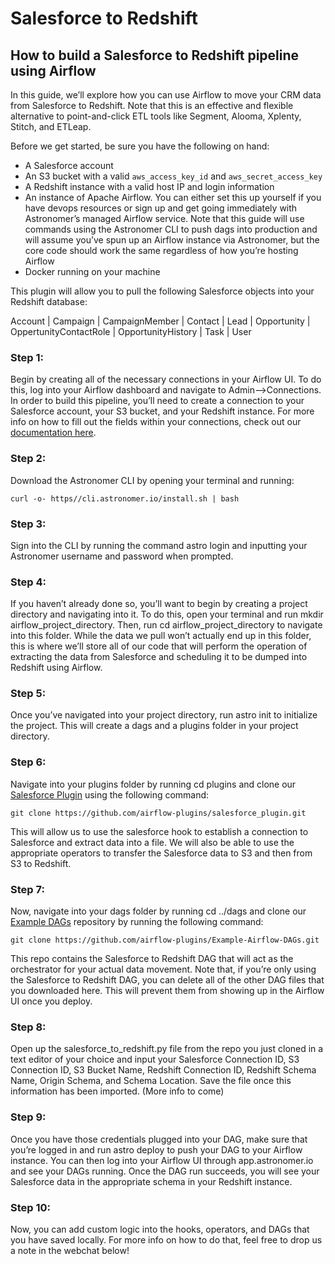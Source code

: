 # Salesforce to Redshift
## How to build a Salesforce to Redshift pipeline using Airflow


In this guide, we’ll explore how you can use Airflow to move your CRM data from Salesforce to Redshift. Note that this is an effective and flexible alternative to point-and-click ETL tools like Segment, Alooma, Xplenty, Stitch, and ETLeap.

Before we get started, be sure you have the following on hand:
* A Salesforce account
* An S3 bucket with a valid `aws_access_key_id` and `aws_secret_access_key`
* A Redshift instance with a valid host IP and login information
* An instance of Apache Airflow. You can either set this up yourself if you have devops resources or sign up and get going immediately with Astronomer’s managed Airflow service. Note that this guide will use commands using the Astronomer CLI to push dags into production and will assume you’ve spun up an Airflow instance via Astronomer, but the core code should work the same regardless of how you’re hosting Airflow
* Docker running on your machine

This plugin will allow you to pull the following Salesforce objects into your Redshift database:

Account | Campaign | CampaignMember | Contact | Lead | Opportunity | OppertunityContactRole | OpportunityHistory | Task | User

### Step 1:
Begin by creating all of the necessary connections in your Airflow UI. To do this, log into your Airflow dashboard and navigate to Admin-->Connections. In order to build this pipeline, you’ll need to create a connection to your Salesforce account, your S3 bucket, and your Redshift instance. For more info on how to fill out the fields within your connections, check out our [documentation here](https://docs.astronomer.io/v2/apache_airflow/tutorial/connections.html).

### Step 2:
Download the Astronomer CLI by opening your terminal and running: 

`curl -o- https//cli.astronomer.io/install.sh | bash`

### Step 3:
Sign into the CLI by running the command astro login and inputting your Astronomer username and password when prompted.

### Step 4: 
If you haven’t already done so, you’ll want to begin by creating a project directory and navigating into it. To do this, open your terminal and run mkdir airflow_project_directory. Then, run cd airflow_project_directory to navigate into this folder. While the data we pull won’t actually end up in this folder, this is where we’ll store all of our code that will perform the operation of extracting the data from Salesforce and scheduling it to be dumped into Redshift using Airflow.

### Step 5: 
Once you’ve navigated into your project directory, run astro init to initialize the project. This will create a dags and a plugins folder in your project directory.

### Step 6:
Navigate into your plugins folder by running cd plugins and clone our [Salesforce Plugin](https://github.com/airflow-plugins/salesforce_plugin) using the following command: 

`git clone https://github.com/airflow-plugins/salesforce_plugin.git`

This will allow us to use the salesforce hook to establish a connection to Salesforce and extract data into a file. We will also be able to use the appropriate operators to transfer the Salesforce data to S3 and then from S3 to Redshift.

### Step 7: 
Now, navigate into your dags folder by running cd ../dags and clone our [Example DAGs](https://github.com/airflow-plugins/Example-Airflow-DAGs) repository by running the following command: 

`git clone https://github.com/airflow-plugins/Example-Airflow-DAGs.git`

This repo contains the Salesforce to Redshift DAG that will act as the orchestrator for your actual data movement. Note that, if you’re only using the Salesforce to Redshift DAG, you can delete all of the other DAG files that you downloaded here. This will prevent them from showing up in the Airflow UI once you deploy.

### Step 8: 
Open up the salesforce_to_redshift.py file from the repo you just cloned in a text editor of your choice and input your Salesforce Connection ID, S3 Connection ID, S3 Bucket Name, Redshift Connection ID, Redshift Schema Name, Origin Schema, and Schema Location. Save the file once this information has been imported. (More info to come)

### Step 9: 
Once you have those credentials plugged into your DAG, make sure that you’re logged in and run astro deploy to push your DAG to your Airflow instance. You can then log into your Airflow UI through app.astronomer.io and see your DAGs running. Once the DAG run succeeds, you will see your Salesforce data in the appropriate schema in your Redshift instance.

### Step 10: 
Now, you can add custom logic into the hooks, operators, and DAGs that you have saved locally. For more info on how to do that, feel free to drop us a note in the webchat below!

